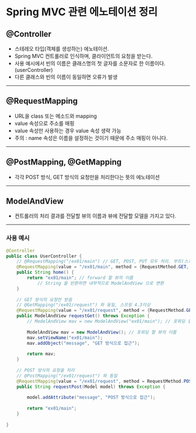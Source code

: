 # Spring MVC 관련 에노테이션 정리

## @Controller
- 스테레오 타입(객체를 생성하는) 에노테이션.
- Spring MVC 컨트롤러로 인식하며, 클라이언트의 요청을 받는다.
- 사용 예시에서 빈의 이름은 클래스명의 첫 글자를 소문자로 한 이름이다.(userController)
- 다른 클래스와 빈의 이름이 동일하면 오류가 발생

---

## @RequestMapping
- URL을 class 또는 메소드와 mapping
- value 속성으로 주소를 매핑
- value 속성만 사용하는 경우 value 속성 생략 가능
- 주의 : name 속성은 이름을 설정하는 것이기 때문에 주소 매핑이 아니다.

---

## @PostMapping, @GetMapping
- 각각 POST 방식, GET 방식의 요청만을 처리한다는 뜻의 에노테이션

---

## ModelAndView
- 컨트롤러의 처리 결과를 전달할 뷰의 이름과 뷰에 전달할 모델을 가지고 있다.

---

### 사용 예시

```java
@Controller
public class UserController {
	// @RequestMapping("/ex01/main") // GET, POST, PUT 모두 처리. 부트(스프링 6 이상 버전)에서는 경고
	@RequestMapping(value = "/ex01/main", method = {RequestMethod.GET, RequestMethod.POST})
	public String home() {
		return "ex01/main"; // forward 할 뷰의 이름
			// String 을 반환하면 내부적으로 ModelAndView 으로 변환
	}
	
	// GET 방식의 요청만 받음
	// @GetMapping("/ex01/request") 와 동일, 스프링 4.3이상
	@RequestMapping(value = "/ex01/request", method = {RequestMethod.GET})
	public ModelAndView requestGet() throws Exception {
		// ModelAndView mav = new ModelAndView("ex01/main"); // 포워딩 할 뷰의 이름
		
		ModelAndView mav = new ModelAndView(); // 포워딩 할 뷰의 이름
		mav.setViewName("ex01/main");
		mav.addObject("message", "GET 방식으로 접근");
		
		return mav;
	}
	
	// POST 방식의 요청을 처리
	// @PostMapping("/ex01/request") 와 동일
	@RequestMapping(value = "/ex01/request", method = RequestMethod.POST)
	public String requestPost(Model model) throws Exception {
		
		model.addAttribute("message", "POST 방식으로 접근");
		
		return "ex01/main";
	}
	
}
```

